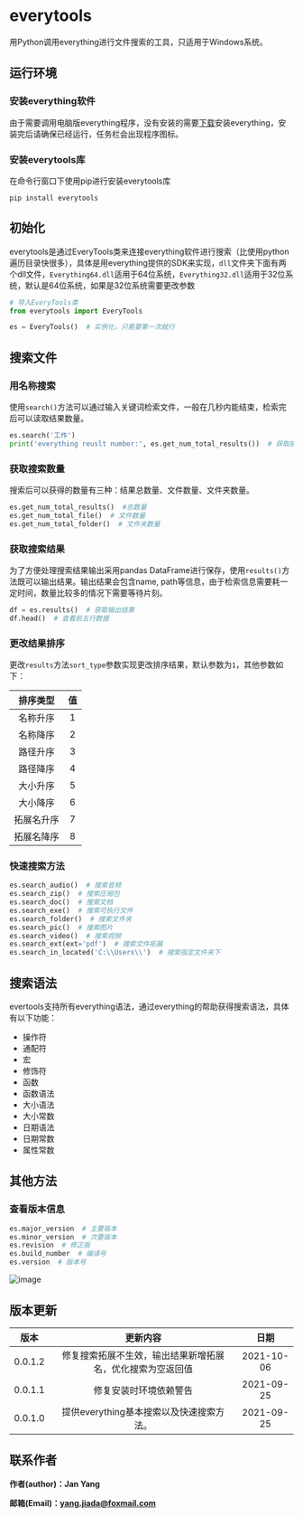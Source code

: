 # everytools
用Python调用everything进行文件搜索的工具，只适用于Windows系统。

## 运行环境

### 安装everything软件

由于需要调用电脑版everything程序，没有安装的需要[下载](https://www.voidtools.com/zh-cn/downloads/)安装everything，安装完后请确保已经运行，任务栏会出现程序图标。

### 安装everytools库

在命令行窗口下使用pip进行安装everytools库

```shell
pip install everytools
```



## 初始化

everytools是通过EveryTools类来连接everything软件进行搜索（比使用python遍历目录快很多），具体是用everything提供的SDK来实现，`dll`文件夹下面有两个dll文件，`Everything64.dll`适用于64位系统，`Everything32.dll`适用于32位系统，默认是64位系统，如果是32位系统需要更改参数

```python
# 导入EveryTools类
from everytools import EveryTools

es = EveryTools()  # 实例化，只需要第一次就行
```



## 搜索文件

### 用名称搜索

使用`search()`方法可以通过输入关键词检索文件，一般在几秒内能结束，检索完后可以读取结果数量。

```python
es.search('工作')
print('everything reuslt number:', es.get_num_total_results())  # 获取搜索结果对象数量
```

### 获取搜索数量

搜索后可以获得的数量有三种：结果总数量、文件数量、文件夹数量。

```python
es.get_num_total_results()  #总数量
es.get_num_total_file()  # 文件数量
es.get_num_total_folder()  # 文件夹数量
```

### 获取搜索结果

为了方便处理搜索结果输出采用pandas DataFrame进行保存，使用`results()`方法既可以输出结果。输出结果会包含name, path等信息，由于检索信息需要耗一定时间，数量比较多的情况下需要等待片刻。

```python
df = es.results()  # 获取输出结果
df.head()  # 查看前五行数据
```

### 更改结果排序

更改`results`方法`sort_type`参数实现更改排序结果，默认参数为`1`，其他参数如下：

| **排序类型** | **值** |
| :----------: | :----: |
|   名称升序   |   1    |
|   名称降序   |   2    |
|   路径升序   |   3    |
|   路径降序   |   4    |
|   大小升序   |   5    |
|   大小降序   |   6    |
|  拓展名升序  |   7    |
|  拓展名降序  |   8    |



### 快速搜索方法

```python
es.search_audio()  # 搜索音频
es.search_zip()  # 搜索压缩包
es.search_doc()  # 搜索文档
es.search_exe()  # 搜索可执行文件
es.search_folder()  # 搜索文件夹
es.search_pic()  # 搜索图片
es.search_video()  # 搜索视频
es.search_ext(ext='pdf')  # 搜索文件拓展
es.search_in_located('C:\\Users\\')  # 搜索指定文件夹下
```



## 搜索语法

evertools支持所有everything语法，通过everything的帮助获得搜索语法，具体有以下功能：

* 操作符
* 通配符
* 宏
* 修饰符
* 函数
* 函数语法
* 大小语法
* 大小常数
* 日期语法
* 日期常数
* 属性常数

## 其他方法

### 查看版本信息

```python
es.major_version  # 主要版本
es.minor_version  # 次要版本
es.revision  # 修正版
es.build_number  # 编译号
es.version  # 版本号
```

![image](images/1.png)

## 版本更新

| **版本** |                        **更新内容**                        |  **日期**  |
| :------: | :--------------------------------------------------------: | :--------: |
| 0.0.1.2  | 修复搜索拓展不生效，输出结果新增拓展名，优化搜索为空返回值 | 2021-10-06 |
| 0.0.1.1  |                   修复安装时环境依赖警告                   | 2021-09-25 |
| 0.0.1.0  |          提供everything基本搜索以及快速搜索方法。          | 2021-09-25 |

## 联系作者

**作者(author)：Jan Yang**

**邮箱(Email)：yang.jiada@foxmail.com**

